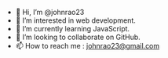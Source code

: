 - 👋 Hi, I’m @johnrao23
- 👀 I’m interested in web development.
- 🌱 I’m currently learning JavaScript.
- 💞️ I’m looking to collaborate on GitHub.
- 📫 How to reach me : johnrao23@gmail.com

<!---
johnrao23/johnrao23 is a ✨ special ✨ repository because its `README.md` (this file) appears on your GitHub profile.
You can click the Preview link to take a look at your changes.
--->
